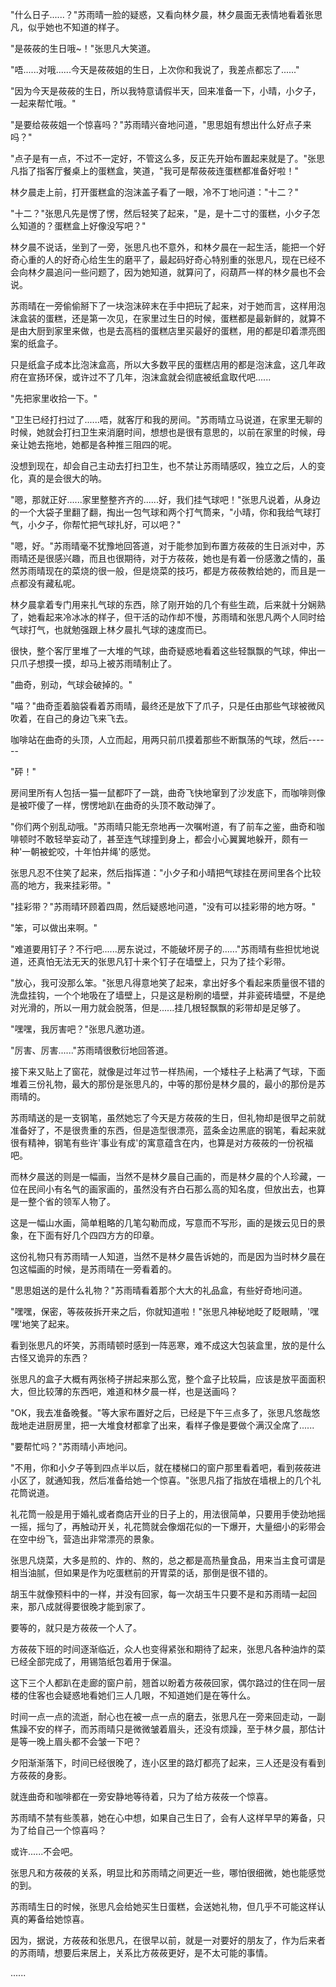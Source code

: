 <link rel="stylesheet" href="../../styles/text.css" />

"什么日子......？"苏雨晴一脸的疑惑，又看向林夕晨，林夕晨面无表情地看着张思凡，似乎她也不知道的样子。

"是莜莜的生日哦\~！"张思凡大笑道。

"唔......对哦......今天是莜莜姐的生日，上次你和我说了，我差点都忘了......"

"因为今天是莜莜的生日，所以我特意请假半天，回来准备一下，小晴，小夕子，一起来帮忙哦。"

"是要给莜莜姐一个惊喜吗？"苏雨晴兴奋地问道，"思思姐有想出什么好点子来吗？"

"点子是有一点，不过不一定好，不管这么多，反正先开始布置起来就是了。"张思凡指了指客厅餐桌上的蛋糕盒，笑道，"我可是帮莜莜连蛋糕都准备好啦！"

林夕晨走上前，打开蛋糕盒的泡沫盖子看了一眼，冷不丁地问道："十二？"

"十二？"张思凡先是愣了愣，然后轻笑了起来，"是，是十二寸的蛋糕，小夕子怎么知道的？蛋糕盒上好像没写吧？"

林夕晨不说话，坐到了一旁，张思凡也不意外，和林夕晨在一起生活，能把一个好奇心重的人的好奇心给生生的磨平了，最起码好奇心特别重的张思凡，现在已经不会向林夕晨追问一些问题了，因为她知道，就算问了，闷葫芦一样的林夕晨也不会说。

苏雨晴在一旁偷偷掰下了一块泡沫碎末在手中把玩了起来，对于她而言，这样用泡沫盒装的蛋糕，还是第一次见，在家里过生日的时候，蛋糕都是最新鲜的，就算不是由大厨到家里来做，也是去高档的蛋糕店里买最好的蛋糕，用的都是印着漂亮图案的纸盒子。

只是纸盒子成本比泡沫盒高，所以大多数平民的蛋糕店用的都是泡沫盒，这几年政府在宣扬环保，或许过不了几年，泡沫盒就会彻底被纸盒取代吧......

"先把家里收拾一下。"

"卫生已经打扫过了......唔，就客厅和我的房间。"苏雨晴立马说道，在家里无聊的时候，她就会打扫卫生来消磨时间，想想也是很有意思的，以前在家里的时候，母亲让她去拖地，她都是各种推三阻四的呢。

没想到现在，却会自己主动去打扫卫生，也不禁让苏雨晴感叹，独立之后，人的变化，真的是会很大的呐。

"嗯，那就正好......家里整整齐齐的......好，我们挂气球吧！"张思凡说着，从身边的一个大袋子里翻了翻，掏出一包气球和两个打气筒来，"小晴，你和我给气球打气，小夕子，你帮忙把气球扎好，可以吧？"

"嗯，好。"苏雨晴毫不犹豫地回答道，对于能参加到布置方莜莜的生日派对中，苏雨晴还是很感兴趣，而且也很期待，对于方莜莜，她也是有着一份感激之情的，虽然苏雨晴现在的菜烧的很一般，但是烧菜的技巧，都是方莜莜教给她的，而且是一点都没有藏私呢。

林夕晨拿着专门用来扎气球的东西，除了刚开始的几个有些生疏，后来就十分娴熟了，她看起来冷冰冰的样子，但干活的动作却不慢，苏雨晴和张思凡两个人同时给气球打气，也就勉强跟上林夕晨扎气球的速度而已。

很快，整个客厅里堆了一大堆的气球，曲奇疑惑地看着这些轻飘飘的气球，伸出一只爪子想摸一摸，却马上被苏雨晴制止了。

"曲奇，别动，气球会破掉的。"

"喵？"曲奇歪着脑袋看着苏雨晴，最终还是放下了爪子，只是任由那些气球被微风吹着，在自己的身边飞来飞去。

咖啡站在曲奇的头顶，人立而起，用两只前爪摸着那些不断飘荡的气球，然后------

"砰！"

房间里所有人包括一猫一鼠都吓了一跳，曲奇飞快地窜到了沙发底下，而咖啡则像是被吓傻了一样，愣愣地趴在曲奇的头顶不敢动弹了。

"你们两个别乱动哦。"苏雨晴只能无奈地再一次嘱咐道，有了前车之鉴，曲奇和咖啡顿时不敢轻举妄动了，甚至连气球撞到身上，都会小心翼翼地躲开，颇有一种'一朝被蛇咬，十年怕井绳'的感觉。

张思凡忍不住笑了起来，然后指挥道："小夕子和小晴把气球挂在房间里各个比较高的地方，我来挂彩带。"

"挂彩带？"苏雨晴环顾着四周，然后疑惑地问道，"没有可以挂彩带的地方呀。"

"笨，可以做出来啊。"

"难道要用钉子？不行吧......房东说过，不能破坏房子的......"苏雨晴有些担忧地说道，还真怕无法无天的张思凡钉十来个钉子在墙壁上，只为了挂个彩带。

"放心，我可没那么笨。"张思凡得意地笑了起来，拿出好多个看起来质量很不错的洗盘挂钩，一个个地吸在了墙壁上，只是这是粉刷的墙壁，并非瓷砖墙壁，不是绝对光滑的，所以一用力就会脱落，但是......挂几根轻飘飘的彩带却是足够了。

"嘿嘿，我厉害吧？"张思凡邀功道。

"厉害、厉害......"苏雨晴很敷衍地回答道。

接下来又贴上了窗花，就像是过年过节一样热闹，一个矮柱子上粘满了气球，下面堆着三份礼物，最大的那份是张思凡的，中等的那份是林夕晨的，最小的那份是苏雨晴的。

苏雨晴送的是一支钢笔，虽然她忘了今天是方莜莜的生日，但礼物却是很早之前就准备好了，不是很贵重的东西，但是造型很漂亮，蓝条金边黑底的钢笔，看起来就很有精神，钢笔有些许'事业有成'的寓意蕴含在内，也算是对方莜莜的一份祝福吧。

而林夕晨送的则是一幅画，当然不是林夕晨自己画的，而是林夕晨的个人珍藏，一位在民间小有名气的画家画的，虽然没有齐白石那么高的知名度，但放出去，也算是一整个省的领军人物了。

这是一幅山水画，简单粗略的几笔勾勒而成，写意而不写形，画的是拨云见日的景象，在下面有好几个四四方方的印章。

这份礼物只有苏雨晴一人知道，当然不是林夕晨告诉她的，而是因为当时林夕晨在包这幅画的时候，是苏雨晴在一旁看着的。

"思思姐送的是什么礼物？"苏雨晴看着那个大大的礼品盒，有些好奇地问道。

"嘿嘿，保密，等莜莜拆开来之后，你就知道啦！"张思凡神秘地眨了眨眼睛，'嘿嘿'地笑了起来。

看到张思凡的坏笑，苏雨晴顿时感到一阵恶寒，难不成这大包装盒里，放的是什么古怪又诡异的东西？

张思凡的盒子大概有两张椅子拼起来那么宽，整个盒子比较扁，应该是放平面面积大，但比较薄的东西吧，难道和林夕晨一样，也是送画吗？

"OK，我去准备晚餐。"等大家布置好之后，已经是下午三点多了，张思凡悠哉悠哉地走进厨房里，把一大堆食材都拿了出来，看样子像是要做个满汉全席了......

"要帮忙吗？"苏雨晴小声地问。

"不用，你和小夕子等到四点半以后，就在楼梯口的窗户那里看着吧，看到莜莜进小区了，就通知我，然后准备给她一个惊喜。"张思凡指了指放在墙根上的几个礼花筒说道。

礼花筒一般是用于婚礼或者商店开业的日子上的，用法很简单，只要用手使劲地摇一摇，摇匀了，再触动开关，礼花筒就会像烟花似的一下爆开，大量细小的彩带会在空中纷飞，营造出非常漂亮的景象。

张思凡烧菜，大多是煎的、炸的、熬的，总之都是高热量食品，用来当主食可谓是相当油腻，但如果是作为吃蛋糕前的开胃菜的话，那倒是很不错的。

胡玉牛就像预料中的一样，并没有回家，每一次胡玉牛只要不是和苏雨晴一起回来，那八成就得要很晚才能到家了。

要等的，就只是方莜莜一个人了。

方莜莜下班的时间逐渐临近，众人也变得紧张和期待了起来，张思凡各种油炸的菜已经全部完成了，用锡箔纸包着用于保温。

这下三个人都趴在走廊的窗户前，翘首以盼着方莜莜回家，偶尔路过的住在同一层楼的住客也会疑惑地看她们三人几眼，不知道她们是在等什么。

时间一点一点的流逝，耐心也在被一点一点的磨去，张思凡在一旁来回走动，一副焦躁不安的样子，而苏雨晴只是微微皱着眉头，还没有烦躁，至于林夕晨，那估计是等一晚上眉头都不会皱一下吧？

夕阳渐渐落下，时间已经很晚了，连小区里的路灯都亮了起来，三人还是没有看到方莜莜的身影。

就连曲奇和咖啡都在一旁安静地等待着，只为了给方莜莜一个惊喜。

苏雨晴不禁有些羡慕，她在心中想，如果自己生日了，会有人这样早早的筹备，只为了给自己一个惊喜吗？

或许......不会吧。

张思凡和方莜莜的关系，明显比和苏雨晴之间更近一些，哪怕很细微，她也能感觉的到。

苏雨晴生日的时候，张思凡会给她买生日蛋糕，会送她礼物，但几乎不可能这样认真的筹备给她惊喜。

因为，据说，方莜莜和张思凡，在很早以前，就是一对要好的朋友了，作为后来者的苏雨晴，想要后来居上，关系比方莜莜更好，是不太可能的事情。

......
